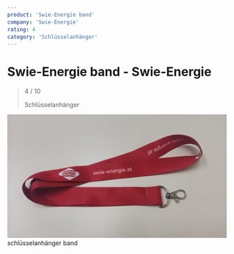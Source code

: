 ```yaml
---
product: 'Swie-Energie band'
company: 'Swie-Energie'
rating: 4
category: 'Schlüsselanhänger'
---
```


# Swie-Energie band - Swie-Energie
>
> 4 / 10
>
> Schlüsselanhänger

![Swie-Energie](./assets/swie-energie-band-swie-energie-fc0cac8a-0e22-43e5-aa59-84b79bd90368.jpg)
schlüsselanhänger band
